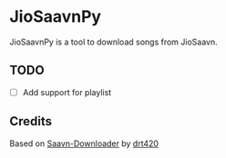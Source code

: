 # JioSaavnPy

JioSaavnPy is a tool to download songs from JioSaavn.

## TODO

- [ ] Add support for playlist

## Credits

Based on [Saavn-Downloader](https://github.com/drt420/Saavn-Downloader) by [drt420](https://github.com/drt420)